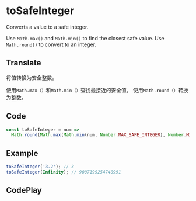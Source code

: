# toSafeInteger

Converts a value to a safe integer.

Use `Math.max()` and `Math.min()` to find the closest safe value.
Use `Math.round()` to convert to an integer.

## Translate

将值转换为安全整数。

使用`Math.max（）`和`Math.min（）`查找最接近的安全值。
使用`Math.round（）`转换为整数。

## Code

```js
const toSafeInteger = num =>
  Math.round(Math.max(Math.min(num, Number.MAX_SAFE_INTEGER), Number.MIN_SAFE_INTEGER));
```

## Example

```js
toSafeInteger('3.2'); // 3
toSafeInteger(Infinity); // 9007199254740991
```

## CodePlay

<template>
  <code-play codeplay-id="" />
</template>
